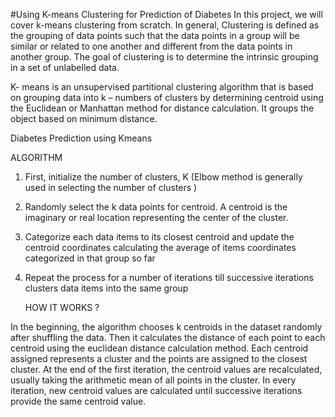 #Using K-means Clustering for Prediction of Diabetes 
In this project, we will cover k-means clustering from scratch. In general, Clustering is defined as the grouping of data points such that the data points in a group will be similar or related to one another and different from the data points in another group. The goal of clustering is to determine the intrinsic grouping in a set of unlabelled data.

K- means is an unsupervised partitional clustering algorithm that is based on grouping data into k – numbers of clusters by determining centroid using the Euclidean or Manhattan method for distance calculation. It groups the object based on minimum distance.

Diabetes Prediction using Kmeans

ALGORITHM

1. First,  initialize the number of clusters, K (Elbow method is generally used in selecting the number of clusters )
2. Randomly select the k data points for centroid. A centroid is the imaginary or real location representing the center of the cluster.
3. Categorize each data items to its closest centroid and update the centroid coordinates calculating the average of items coordinates categorized in that group so far
4. Repeat the process for a number of iterations till successive iterations clusters data items into the same group

   HOW IT WORKS ?

In the beginning, the algorithm chooses k centroids in the dataset randomly after shuffling the data. Then it calculates the distance of each point to each centroid using the euclidean distance calculation method. Each centroid assigned represents a cluster and the points are assigned to the closest cluster. At the end of the first iteration, the centroid values are recalculated, usually taking the arithmetic mean of all points in the cluster. In every iteration, new centroid values are calculated until successive iterations provide the same centroid value.
